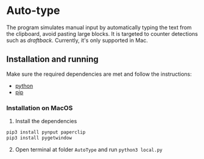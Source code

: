 # Auto-type
The program simulates manual input by automatically typing the text from the clipboard, avoid pasting large blocks. It is targeted to counter detections such as _draftback_.
Currently, it's only supported in Mac.
## Installation and running
Make sure the required dependencies are met and follow the instructions:<br>
* [python](dependencies.md)
* [pip](dependencies.md)
### Installation on MacOS
1. Install the dependencies
```python
pip3 install pynput paperclip
pip3 install pygetwindow
```
2. Open terminal at folder `AutoType` and run `python3 local.py` 
